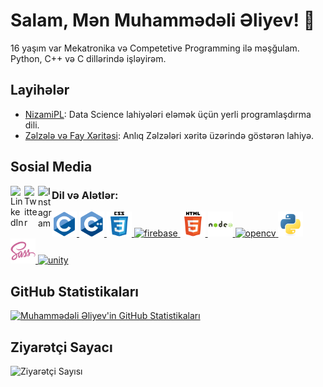 <!-- Başlıq -->
# Salam, Mən Muhammədəli Əliyev! 👋

<!-- Təqdimat -->
16 yaşım var Mekatronika və Competetive Programming ilə məşğulam. Python, C++ və C dillərində işləyirəm.

<!-- Layihələr -->
## Layihələr

- [NizamiPL](link): Data Science lahiyələri eləmək üçün yerli programlaşdırma dili.
- [Zəlzələ və Fay Xəritəsi](link): Anlıq Zəlzələri xəritə üzərində göstərən lahiyə.

<!-- Sosial Media -->
## Sosial Media

[<img align="left" alt="LinkedIn" width="22px" src="https://raw.githubusercontent.com/rahuldkjain/github-profile-readme-generator/master/src/images/icons/Social/linked-in-alt.svg" />]([linkedin-link](https://www.linkedin.com/in/muhammedali-aliyev-310545234/))
[<img align="left" alt="Twitter" width="22px" src="https://raw.githubusercontent.com/rahuldkjain/github-profile-readme-generator/master/src/images/icons/Social/twitter.svg" />](https://twitter.com/meinarchi)
[<img align="left" alt="Instagram" width="22px" src="https://raw.githubusercontent.com/rahuldkjain/github-profile-readme-generator/master/src/images/icons/Social/instagram.svg" />](https://www.instagram.com/meinsoftx/)

<!-- Dil və Alətlər -->
<h3 align="left">Dil və Alətlər:</h3>
<p align="left"> <a href="https://www.cprogramming.com/" target="_blank" rel="noreferrer"> <img src="https://raw.githubusercontent.com/devicons/devicon/master/icons/c/c-original.svg" alt="c" width="40" height="40"/> </a> <a href="https://www.w3schools.com/cpp/" target="_blank" rel="noreferrer"> <img src="https://raw.githubusercontent.com/devicons/devicon/master/icons/cplusplus/cplusplus-original.svg" alt="cplusplus" width="40" height="40"/> </a> <a href="https://www.w3schools.com/css/" target="_blank" rel="noreferrer"> <img src="https://raw.githubusercontent.com/devicons/devicon/master/icons/css3/css3-original-wordmark.svg" alt="css3" width="40" height="40"/> </a> <a href="https://firebase.google.com/" target="_blank" rel="noreferrer"> <img src="https://www.vectorlogo.zone/logos/firebase/firebase-icon.svg" alt="firebase" width="40" height="40"/> </a> <a href="https://www.w3.org/html/" target="_blank" rel="noreferrer"> <img src="https://raw.githubusercontent.com/devicons/devicon/master/icons/html5/html5-original-wordmark.svg" alt="html5" width="40" height="40"/> </a> <a href="https://nodejs.org" target="_blank" rel="noreferrer"> <img src="https://raw.githubusercontent.com/devicons/devicon/master/icons/nodejs/nodejs-original-wordmark.svg" alt="nodejs" width="40" height="40"/> </a> <a href="https://opencv.org/" target="_blank" rel="noreferrer"> <img src="https://www.vectorlogo.zone/logos/opencv/opencv-icon.svg" alt="opencv" width="40" height="40"/> </a> <a href="https://www.python.org" target="_blank" rel="noreferrer"> <img src="https://raw.githubusercontent.com/devicons/devicon/master/icons/python/python-original.svg" alt="python" width="40" height="40"/> </a> <a href="https://sass-lang.com" target="_blank" rel="noreferrer"> <img src="https://raw.githubusercontent.com/devicons/devicon/master/icons/sass/sass-original.svg" alt="sass" width="40" height="40"/> </a> <a href="https://unity.com/" target="_blank" rel="noreferrer"> <img src="https://www.vectorlogo.zone/logos/unity3d/unity3d-icon.svg" alt="unity" width="40" height="40"/> </a> </p>

<!-- GitHub Statistikaları -->
## GitHub Statistikaları

[![Muhammədəli Əliyev'in GitHub Statistikaları](https://github-readme-stats.vercel.app/api?username=your-github-username&show_icons=true&theme=radical)](https://github.com/your-github-username)

<!-- Ziyarətçi Sayacı -->
## Ziyarətçi Sayacı

![Ziyarətçi Sayısı](https://profile-counter.glitch.me/your-github-username/count.svg)


